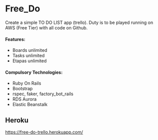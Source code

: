 # Free_Do

Create a simple TO DO LIST app (trello).
Duty is to be played running on AWS (Free Tier) with all code on Github.

#### Features:
  - Boards unlimited
  - Tasks unlimited
  - Etapas unlimited
 
#### Compulsory Technologies:
  - Ruby On Rails
  - Bootstrap
  - rspec, faker, factory_bot_rails
  - RDS Aurora
  - Elastic Beanstalk

## Heroku
https://free-do-trello.herokuapp.com/
